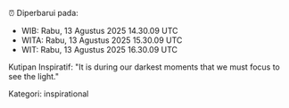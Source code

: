 ⏰ Diperbarui pada:
- WIB: Rabu, 13 Agustus 2025 14.30.09 UTC
- WITA: Rabu, 13 Agustus 2025 15.30.09 UTC
- WIT: Rabu, 13 Agustus 2025 16.30.09 UTC

Kutipan Inspiratif:
"It is during our darkest moments that we must focus to see the light."


Kategori: inspirational

